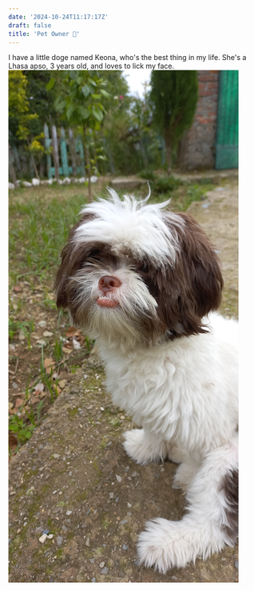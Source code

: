 ```yaml
---
date: '2024-10-24T11:17:17Z'
draft: false
title: 'Pet Owner 🐶'
---
```

I have a little doge named Keona, who's the best thing in my life. She's a Lhasa apso, 3 years old, and loves to lick my face.
![](/images/keona.jpg)
